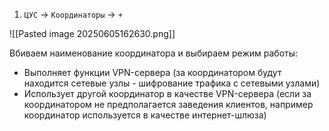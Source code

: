1. `ЦУС` -> `Координаторы` -> `+`

![[Pasted image 20250605162630.png]]

Вбиваем наименование координатора и выбираем режим работы:
- Выполняет функции VPN-сервера (за координатором будут находится сетевые узлы - шифрование трафика с сетевыми узлами)
- Использует другой координатор в качестве VPN-сервера (если за координатором не предполагается заведения клиентов, например координатор используется в качестве интернет-шлюза)